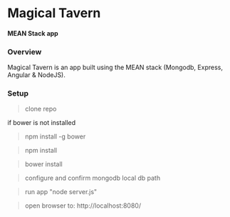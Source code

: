 # Magical Tavern

#### MEAN Stack app

### Overview

Magical Tavern is an app built using the MEAN stack (Mongodb, Express, Angular & NodeJS).  

### Setup
> clone repo

if bower is not installed 
> npm install -g bower

> npm install

> bower install  

> configure and confirm mongodb local db path

> run app "node server.js"

> open browser to: http://localhost:8080/